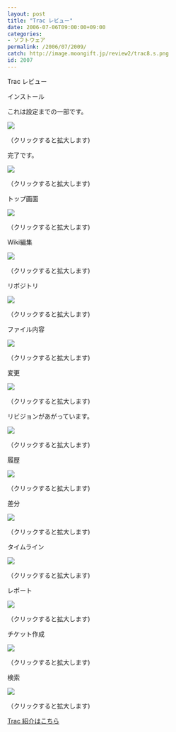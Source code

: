 ```yaml
---
layout: post
title: "Trac レビュー"
date: 2006-07-06T09:00:00+09:00
categories:
- ソフトウェア
permalink: /2006/07/2009/
catch: http://image.moongift.jp/review2/trac8.s.png
id: 2007
---
```

Trac レビュー  
<!--more-->

インストール

  

これは設定までの一部です。

  

[![](http://image.moongift.jp/review2/trac1.s.png)](http://image.moongift.jp/review2/trac1.png)  
  
（クリックすると拡大します)

  

完了です。

  

[![](http://image.moongift.jp/review2/trac2.s.png)](http://image.moongift.jp/review2/trac2.png)  
  
（クリックすると拡大します)

  

トップ画面

  

[![](http://image.moongift.jp/review2/trac3.s.png)](http://image.moongift.jp/review2/trac3.png)  
  
（クリックすると拡大します)

  

Wiki編集

  

[![](http://image.moongift.jp/review2/trac4.s.png)](http://image.moongift.jp/review2/trac4.png)  
  
（クリックすると拡大します)

  

リポジトリ

  

[![](http://image.moongift.jp/review2/trac5.s.png)](http://image.moongift.jp/review2/trac5.png)  
  
（クリックすると拡大します)

  

ファイル内容

  

[![](http://image.moongift.jp/review2/trac6.s.png)](http://image.moongift.jp/review2/trac6.png)  
  
（クリックすると拡大します)

  

変更

  

[![](http://image.moongift.jp/review2/trac7.s.png)](http://image.moongift.jp/review2/trac7.png)  
  
（クリックすると拡大します)

  

リビジョンがあがっています。

  

[![](http://image.moongift.jp/review2/trac8.s.png)](http://image.moongift.jp/review2/trac8.png)  
  
（クリックすると拡大します)

  

履歴

  

[![](http://image.moongift.jp/review2/trac9.s.png)](http://image.moongift.jp/review2/trac9.png)  
  
（クリックすると拡大します)

  

差分

  

[![](http://image.moongift.jp/review2/trac10.s.png)](http://image.moongift.jp/review2/trac10.png)  
  
（クリックすると拡大します)

  

タイムライン

  

[![](http://image.moongift.jp/review2/trac11.s.png)](http://image.moongift.jp/review2/trac11.png)  
  
（クリックすると拡大します)

  

レポート

  

[![](http://image.moongift.jp/review2/trac12.s.png)](http://image.moongift.jp/review2/trac12.png)  
  
（クリックすると拡大します)

  

チケット作成

  

[![](http://image.moongift.jp/review2/trac13.s.png)](http://image.moongift.jp/review2/trac13.png)  
  
（クリックすると拡大します)

  

検索

  

[![](http://image.moongift.jp/review2/trac14.s.png)](http://image.moongift.jp/review2/trac14.png)  
  
（クリックすると拡大します)

  

[Trac 紹介はこちら](http://oss.moongift.jp/intro/i-2007.html)

